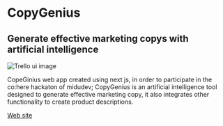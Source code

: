 # CopyGenius
## Generate effective marketing copys with artificial intelligence

<image src="/public/copygenius_portada.png" alt="Trello ui image">


CopeGinius web app created using next js, in order to participate in the co:here hackaton of midudev; CopyGenius is an artificial intelligence tool designed to generate effective marketing copy, it also integrates other functionality to create product descriptions.

<a href="https://copy-genius.vercel.app/" rel="nofollow">Web site</a>
